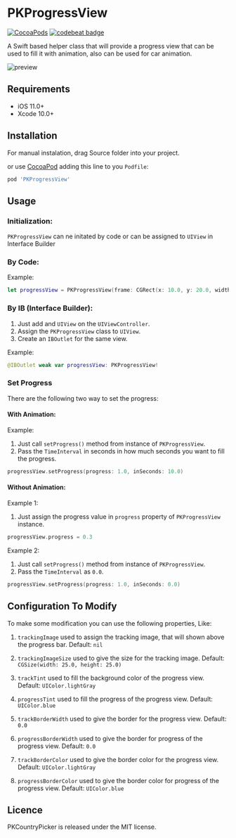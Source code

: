 # PKProgressView

[![CocoaPods](https://img.shields.io/cocoapods/p/FaveButton.svg)](https://github.com/bestiosdeveloper/PKProgressView)
[![codebeat badge](https://codebeat.co/badges/580517f8-efc8-4d20-89aa-900531610144)]()

A Swift based helper class that will provide a progress view that can be used to fill it with animation, also can be used for car animation.


![preview]()


## Requirements

- iOS 11.0+
- Xcode 10.0+

## Installation

For manual instalation, drag Source folder into your project.

or use [CocoaPod](https://cocoapods.org) adding this line to you `Podfile`:

```ruby
pod 'PKProgressView'
```

## Usage

### Initialization: 
`PKProgressView` can ne initated by code or can be assigned to `UIView` in Interface Builder

### By Code: 

Example:
```swift
let progressView = PKProgressView(frame: CGRect(x: 10.0, y: 20.0, width: 200.0, height: 5.0))
```

### By IB (Interface Builder): 

1) Just add and `UIView` on the `UIViewController`.
2) Assign the `PKProgressView` class to `UIView`.
3) Create an `IBOutlet` for the same view. 

Example:
```swift
@IBOutlet weak var progressView: PKProgressView!
```

### Set Progress

There are the following two way to set the progress:

#### With Animation: 

Example:

1) Just call `setProgress()` method from instance of `PKProgressView`.
2) Pass the `TimeInterval` in seconds in how much seconds you want to fill the progress.


```swift
progressView.setProgress(progress: 1.0, inSeconds: 10.0)
```

#### Without Animation: 

Example 1:

1) Just assign the progress value in `progress` property of `PKProgressView` instance.

```swift
progressView.progress = 0.3
```

Example 2:

1) Just call `setProgress()` method from instance of `PKProgressView`.
2) Pass the `TimeInterval` as `0.0`.

```swift
progressView.setProgress(progress: 1.0, inSeconds: 0.0)
```

## Configuration To Modify 

To make some modification you can use the following properties, Like:

1) `trackingImage` used to assign the tracking image, that will shown above the progress bar. Default: `nil` 

2) `trackingImageSize` used to give the size for the tracking image. Default: `CGSize(width: 25.0, height: 25.0)`

2) `trackTint` used to fill the background color of the progress view. Default: `UIColor.lightGray`

2) `progressTint` used to fill the progress of the progress view. Default: `UIColor.blue`

2) `trackBorderWidth` used to give the border for the progress view. Default: `0.0`

2) `progressBorderWidth` used to  give the border for progress of the progress view. Default: `0.0`

2) `trackBorderColor` used to give the border color for the progress view. Default: `UIColor.lightGray`

2) `progressBorderColor` used to  give the border color for progress of the progress view. Default: `UIColor.blue`

## Licence

PKCountryPicker is released under the MIT license.

